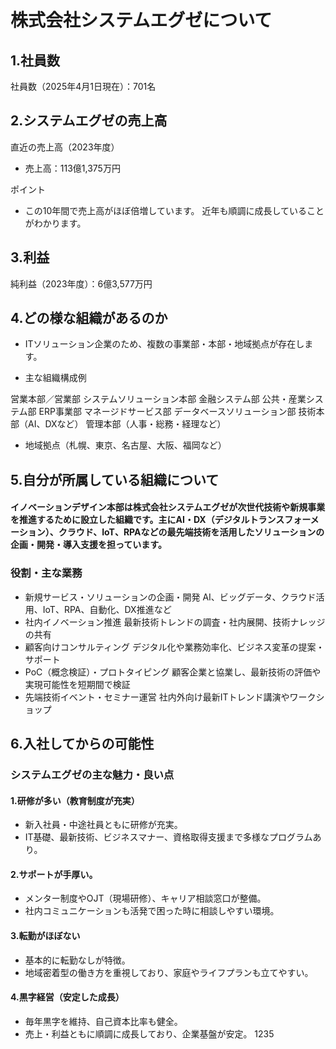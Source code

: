 # 株式会社システムエグゼについて
## 1.社員数
社員数（2025年4月1日現在）：701名
## 2.システムエグゼの売上高
直近の売上高（2023年度）
- 売上高：113億1,375万円

ポイント
- この10年間で売上高がほぼ倍増しています。
近年も順調に成長していることがわかります。
## 3.利益
純利益（2023年度）：6億3,577万円
## 4.どの様な組織があるのか
- ITソリューション企業のため、複数の事業部・本部・地域拠点が存在します。


- 主な組織構成例

営業本部／営業部
システムソリューション本部
金融システム部
公共・産業システム部
ERP事業部
マネージドサービス部
データベースソリューション部
技術本部（AI、DXなど）
管理本部（人事・総務・経理など）
- 地域拠点（札幌、東京、名古屋、大阪、福岡など）
## 5.自分が所属している組織について
#### イノベーションデザイン本部は株式会社システムエグゼが次世代技術や新規事業を推進するために設立した組織です。主にAI・DX（デジタルトランスフォーメーション）、クラウド、IoT、RPAなどの最先端技術を活用したソリューションの企画・開発・導入支援を担っています。
### 役割・主な業務
- 新規サービス・ソリューションの企画・開発
AI、ビッグデータ、クラウド活用、IoT、RPA、自動化、DX推進など
- 社内イノベーション推進
最新技術トレンドの調査・社内展開、技術ナレッジの共有
- 顧客向けコンサルティング
デジタル化や業務効率化、ビジネス変革の提案・サポート
- PoC（概念検証）・プロトタイピング
顧客企業と協業し、最新技術の評価や実現可能性を短期間で検証
- 先端技術イベント・セミナー運営
社内外向け最新ITトレンド講演やワークショップ
## 6.入社してからの可能性
### システムエグゼの主な魅力・良い点
#### 1.研修が多い（教育制度が充実）
- 新入社員・中途社員ともに研修が充実。
- IT基礎、最新技術、ビジネスマナー、資格取得支援まで多様なプログラムあり。
#### 2.サポートが手厚い。
- メンター制度やOJT（現場研修）、キャリア相談窓口が整備。
- 社内コミュニケーションも活発で困った時に相談しやすい環境。
#### 3.転勤がほぼない

- 基本的に転勤なしが特徴。
- 地域密着型の働き方を重視しており、家庭やライフプランも立てやすい。
#### 4.黒字経営（安定した成長）
- 毎年黒字を維持、自己資本比率も健全。
- 売上・利益ともに順調に成長しており、企業基盤が安定。
1235